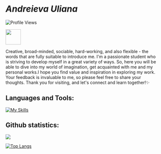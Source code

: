 # _Andreieva Uliana_
<img src="https://komarev.com/ghpvc/?username=Uliana200407&color=green" alt="Profile Views">


[<img src="https://cdn.worldvectorlogo.com/logos/behance-1.svg" width="50">](https://www.behance.net/andreievaUliana07)

Creative, broad-minded, sociable, hard-working, and also flexible - the words that are fully suitable to introduce me. I'm a passionate student who is striving to develop myself in a great variety of ways. So, here you will be able to dive into my world of imagination, get acquainted with me and my personal works.I hope you find value and inspiration in exploring my work. Your feedback is invaluable to me, so please feel free to share your thoughts. Thank you for visiting, and let's connect and learn together!✨
## Languages and Tools:
[![My Skills](https://skillicons.dev/icons?i=java,spring,c,py,postman,swift,qt,mysql,html,css,illustrator,mongo,cpp,firebase,maven,figma&theme=light)](https://skillicons.dev)
## Github statistics:
![](http://github-profile-summary-cards.vercel.app/api/cards/profile-details?username=Uliana200407&theme=slateorange)


[![Top Langs](https://github-readme-stats.vercel.app/api/top-langs/?username=Uliana200407&langs_count=10&hide_border=true&theme=vision-friendly-dark)](https://github.com/Uliana200407/github-readme-stats)
